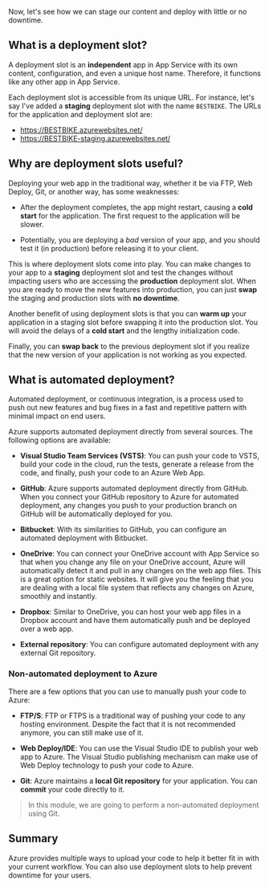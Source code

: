 ﻿Now, let's see how we can stage our content and deploy with little or no downtime.

## What is a deployment slot?

A deployment slot is an **independent** app in App Service with its own content, configuration, and even a unique host name. Therefore, it functions like any other app in App Service.

Each deployment slot is accessible from its unique URL. For instance, let's say I've added a **staging** deployment slot with the name `BESTBIKE`. The URLs for the application and deployment slot are:

- https://BESTBIKE.azurewebsites.net/
- https://BESTBIKE-staging.azurewebsites.net/

## Why are deployment slots useful?

Deploying your web app in the traditional way, whether it be via FTP, Web Deploy, Git, or another way, has some weaknesses:

- After the deployment completes, the app might restart, causing a **cold start** for the application. The first request to the application will be slower.

- Potentially, you are deploying a *bad* version of your app, and you should test it (in production) before releasing it to your client.

This is where deployment slots come into play. You can make changes to your app to a **staging** deployment slot and test the changes without impacting users who are accessing the **production** deployment slot. When you are ready to move the new features into production, you can just **swap** the staging and production slots with **no downtime**.

Another benefit of using deployment slots is that you can **warm up** your application in a staging slot before swapping it into the production slot. You will avoid the delays of a **cold start** and the lengthy initialization code.

Finally, you can **swap back** to the previous deployment slot if you realize that the new version of your application is not working as you expected.

## What is automated deployment?

Automated deployment, or continuous integration, is a process used to push out new features and bug fixes in a fast and repetitive pattern with minimal impact on end users.

Azure supports automated deployment directly from several sources. The following options are available:

- **Visual Studio Team Services (VSTS)**: You can push your code to VSTS, build your code in the cloud, run the tests, generate a release from the code, and finally, push your code to an Azure Web App.

- **GitHub**: Azure supports automated deployment directly from GitHub. When you connect your GitHub repository to Azure for automated deployment, any changes you push to your production branch on GitHub will be automatically deployed for you.

- **Bitbucket**: With its similarities to GitHub, you can configure an automated deployment with Bitbucket.

- **OneDrive**: You can connect your OneDrive account with App Service so that when you change any file on your OneDrive account, Azure will automatically detect it and pull in any changes on the web app files. This is a great option for static websites. It will give you the feeling that you are dealing with a local file system that reflects any changes on Azure, smoothly and instantly.

- **Dropbox**: Similar to OneDrive, you can host your web app files in a Dropbox account and have them automatically push and be deployed over a web app.

- **External repository**: You can configure automated deployment with any external Git repository.

### Non-automated deployment to Azure

There are a few options that you can use to manually push your code to Azure:

- **FTP/S**: FTP or FTPS is a traditional way of pushing your code to any hosting environment. Despite the fact that it is not recommended anymore, you can still make use of it.

- **Web Deploy/IDE**: You can use the Visual Studio IDE to publish your web app to Azure. The Visual Studio publishing mechanism can make use of Web Deploy technology to push your code to Azure.

- **Git**: Azure maintains a **local Git repository** for your application. You can **commit** your code directly to it.

> In this module, we are going to perform a non-automated deployment using Git.

## Summary

Azure provides multiple ways to upload your code to help it better fit in with your current workflow. You can also use deployment slots to help prevent downtime for your users.
